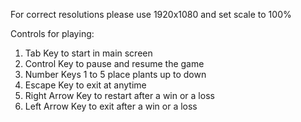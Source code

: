 For correct resolutions please use 1920x1080 and set scale to 100%

Controls for playing:

1) Tab Key to start in main screen
2) Control Key to pause and resume the game
3) Number Keys 1 to 5 place plants up to down
4) Escape Key to exit at anytime
5) Right Arrow Key to restart after a win or a loss
6) Left Arrow Key to exit after a win or a loss
